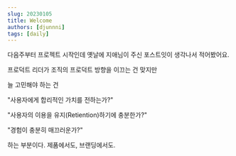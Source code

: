```yaml
---
slug: 20230105
title: Welcome
authors: [djunnni]
tags: [daily]
---
```


다음주부터 프로젝트 시작인데 옛날에 지애님이 주신 포스트잇이 생각나서 적어봤어요.

프로덕트 리더가 조직의 프로덕트 방향을 이끄는 건 맞지만

늘 고민해야 하는 건

"사용자에게 합리적인 가치를 전하는가?"

"사용자의 이용을 유지(Retiention)하기에 충분한가?"

"경험이 충분히 매끄러운가?"

하는 부분이다. 제품에서도, 브랜딩에서도.